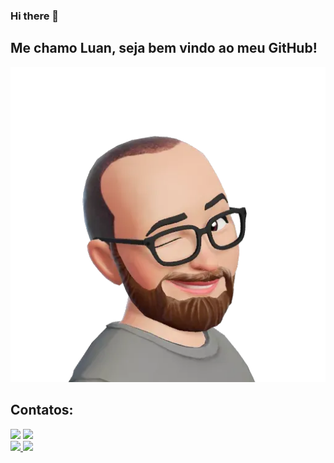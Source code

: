 ### Hi there 👋

## Me chamo Luan, seja bem vindo ao meu GitHub!

<img src="minha_figurinha_ok.webp">

## Contatos:

<div>
<a href = "mailto:murukluan@gmail.com"><img loading="lazy" src="https://img.shields.io/badge/Gmail-D14836?style=for-the-badge&logo=gmail&logoColor=white" target="_blank"></a>
<a href="https://www.linkedin.com/in/luan-muruk-ferreira-tonaco-885a0291" target="_blank"><img loading="lazy" src="https://img.shields.io/badge/-LinkedIn-%230077B5?style=for-the-badge&logo=linkedin&logoColor=white" target="_blank"></a>   
</div>

<div>
<a href="https://github.com/seu-usuário-aqui">
<img loading="lazy" height="180em" src="https://github-readme-stats.vercel.app/api/top-langs/?username=MurukLuan&layout=compact&langs_count=7&theme=dracula"/>
<img loading="lazy" height="180em" src="https://github-readme-stats.vercel.app/api?username=MurukLuan&show_icons=true&theme=dracula&include_all_commits=true&count_private=true"/>
</div>
